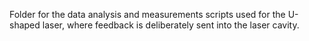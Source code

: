 Folder for the data analysis and measurements scripts used for the U-shaped laser, where feedback is deliberately sent into the laser cavity.
